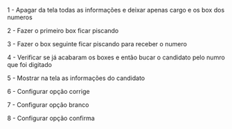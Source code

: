 1 - Apagar da tela todas as informações e deixar apenas cargo e os box dos numeros

2 - Fazer o primeiro box ficar piscando

3 - Fazer o box seguinte ficar piscando para receber o numero

4 - Verificar se já acabaram os boxes e então bucar o candidato pelo numro que foi digitado

5 - Mostrar na tela as informações do candidato

6 - Configurar opção corrige

7 - Configurar opção branco

8 - Configurar opção confirma
